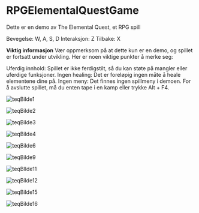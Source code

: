 # RPGElementalQuestGame

Dette er en demo av The Elemental Quest, et RPG spill

Bevegelse: W, A, S, D
Interaksjon: Z
Tilbake: X

**Viktig informasjon**
Vær oppmerksom på at dette kun er en demo, og spillet er fortsatt under utvikling. Her er noen viktige punkter å merke seg:

Uferdig innhold: Spillet er ikke ferdigstilt, så du kan støte på mangler eller uferdige funksjoner.
Ingen healing: Det er foreløpig ingen måte å heale elementene dine på.
Ingen meny: Det finnes ingen spillmeny i demoen. For å avslutte spillet, må du enten tape i en kamp eller trykke Alt + F4.


![teqBilde1](https://github.com/user-attachments/assets/4a41ae2e-ef86-414c-96e3-2e366156ce76)



![teqBilde2](https://github.com/user-attachments/assets/43705487-21bc-454a-839d-e5eba8e36b3c)

![teqBilde3](https://github.com/user-attachments/assets/3c974726-f893-48ff-afbf-a218850886a2)

![teqBilde4](https://github.com/user-attachments/assets/0a717134-f366-4674-8abf-50a0586351ef)

![teqBilde6](https://github.com/user-attachments/assets/dcd55882-2c40-4511-8624-4c8ba44218c8)


![teqBilde9](https://github.com/user-attachments/assets/5a4e6b89-b87e-41b4-8b93-f659af20da86)

![teqBIlde11](https://github.com/user-attachments/assets/feae64e1-7474-4b19-b6e8-bc6f1e94979f)

![teqBilde12](https://github.com/user-attachments/assets/177e33c5-b268-4308-b294-47b4b5f81fe5)


![teqBilde15](https://github.com/user-attachments/assets/648daa2b-f686-428d-bd87-84e891cf6d65)

![teqBilde16](https://github.com/user-attachments/assets/269f037d-a562-4481-801a-b6af64799706)










